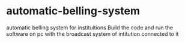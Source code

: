 # automatic-belling-system
automatic belling system for instituitions
Build the code and run the software on pc with the broadcast system of intitution connected to it
